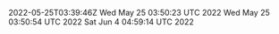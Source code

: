 2022-05-25T03:39:46Z
Wed May 25 03:50:23 UTC 2022
Wed May 25 03:50:54 UTC 2022
Sat Jun  4 04:59:14 UTC 2022
